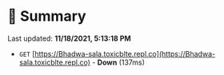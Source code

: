 # 📖 Summary
Last updated: **11/18/2021, 5:13:18 PM**

- `GET` [https://Bhadwa-sala.toxicblte.repl.co](https://Bhadwa-sala.toxicblte.repl.co) - **Down** (137ms)
